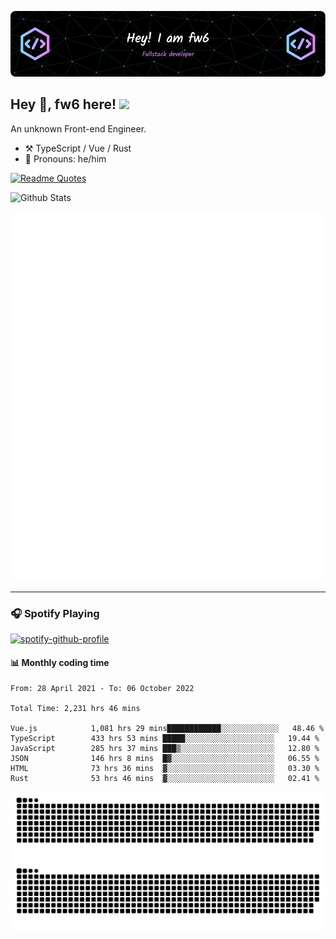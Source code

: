 ![Header](github-header-image.png)

## Hey 👋, fw6 here! <img src="https://github.githubassets.com/images/mona-whisper.gif" height="24" />


An unknown Front-end Engineer.

-   :hammer_and_pick: TypeScript / Vue / Rust
-   :man: Pronouns: he/him


[![Readme Quotes](https://quotes-github-readme.vercel.app/api?type=horizontal&theme=algolia)](https://github.com/piyushsuthar/github-readme-quotes)



![Github Stats](https://github-readme-stats.vercel.app/api?username=fw6&bg_color=30,e96443,904e95&title_color=fff&text_color=fff)

![](https://raw.githubusercontent.com/fw6/github-stats-transparent/output/generated/overview.svg)
![](https://raw.githubusercontent.com/fw6/github-stats-transparent/output/generated/languages.svg)


---

### 🎧 Spotify Playing

<!-- ![spotify-github-profile](/img/default.svg) -->

[![spotify-github-profile](https://spotify-github-profile.vercel.app/api/view?uid=r6wn4hdvypv0lkzyrj0e0pjct&cover_image=true&theme=default&bar_color=53b14f&bar_color_cover=true)](https://github.com/kittinan/spotify-github-profile)
#### :bar_chart: Monthly coding time

<!--START_SECTION:waka-->

```text
From: 28 April 2021 - To: 06 October 2022

Total Time: 2,231 hrs 46 mins

Vue.js            1,081 hrs 29 mins████████████░░░░░░░░░░░░░   48.46 %
TypeScript        433 hrs 53 mins █████░░░░░░░░░░░░░░░░░░░░   19.44 %
JavaScript        285 hrs 37 mins ███▒░░░░░░░░░░░░░░░░░░░░░   12.80 %
JSON              146 hrs 8 mins  █▓░░░░░░░░░░░░░░░░░░░░░░░   06.55 %
HTML              73 hrs 36 mins  ▓░░░░░░░░░░░░░░░░░░░░░░░░   03.30 %
Rust              53 hrs 46 mins  ▓░░░░░░░░░░░░░░░░░░░░░░░░   02.41 %
```

<!--END_SECTION:waka-->




![github contribution grid snake animation](https://raw.githubusercontent.com/platane/platane/output/github-contribution-grid-snake-dark.svg#gh-dark-mode-only)![github contribution grid snake animation](https://raw.githubusercontent.com/platane/platane/output/github-contribution-grid-snake.svg#gh-light-mode-only)
